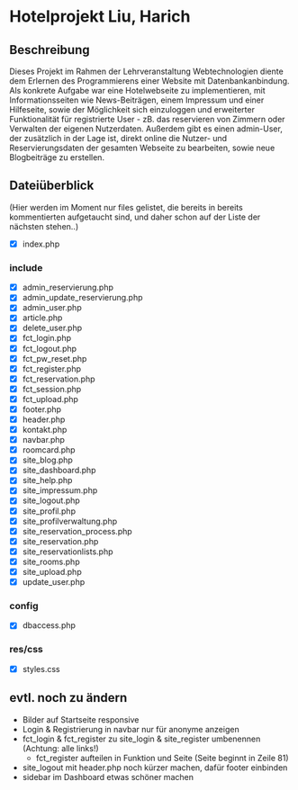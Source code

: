 # Hotelprojekt Liu, Harich

## Beschreibung

Dieses Projekt im Rahmen der Lehrveranstaltung Webtechnologien diente dem Erlernen des Programmierens einer Website mit Datenbankanbindung. Als konkrete Aufgabe war eine Hotelwebseite zu implementieren, mit Informationsseiten wie News-Beiträgen, einem Impressum und einer Hilfeseite, sowie der Möglichkeit sich einzuloggen und erweiterter Funktionalität für registrierte User - zB. das reservieren von Zimmern oder Verwalten der eigenen Nutzerdaten. Außerdem gibt es einen admin-User, der zusätzlich in der Lage ist, direkt online die Nutzer- und Reservierungsdaten der gesamten Webseite zu bearbeiten, sowie neue Blogbeiträge zu erstellen.

## Dateiüberblick

(Hier werden im Moment nur files gelistet, die bereits in bereits kommentierten aufgetaucht sind, und daher schon auf der Liste der nächsten stehen..)

- [x] index.php

### include

- [x] admin_reservierung.php
- [x] admin_update_reservierung.php
- [x] admin_user.php
- [x] article.php
- [x] delete_user.php
- [x] fct_login.php
- [x] fct_logout.php
- [x] fct_pw_reset.php
- [x] fct_register.php
- [x] fct_reservation.php
- [x] fct_session.php
- [x] fct_upload.php
- [x] footer.php
- [x] header.php 
- [x] kontakt.php
- [x] navbar.php
- [x] roomcard.php
- [x] site_blog.php
- [x] site_dashboard.php
- [x] site_help.php
- [x] site_impressum.php
- [x] site_logout.php
- [x] site_profil.php
- [x] site_profilverwaltung.php
- [x] site_reservation_process.php
- [x] site_reservation.php
- [x] site_reservationlists.php
- [x] site_rooms.php
- [x] site_upload.php
- [x] update_user.php

### config

- [x] dbaccess.php

### res/css

- [x] styles.css

## evtl. noch zu ändern

- Bilder auf Startseite responsive
- Login & Registrierung in navbar nur für anonyme anzeigen
- fct_login & fct_register zu site_login & site_register umbenennen (Achtung: alle links!)
    - fct_register aufteilen in Funktion und Seite (Seite beginnt in Zeile 81)
- site_logout mit header.php noch kürzer machen, dafür footer einbinden
- sidebar im Dashboard etwas schöner machen